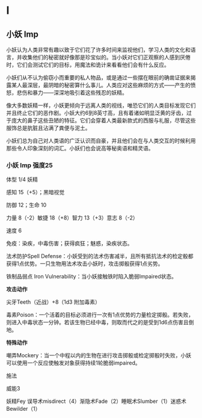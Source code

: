 # I

## 小妖 Imp

小妖认为人类非常有趣以致于它们花了许多时间来监视他们，学习人类的文化和语言，并收集他们的秘密就好像那是珍宝似的。当小妖对它们正观察的人感到厌倦时，它们会测试它们的目标，用魔法和诡计来看看他们会有什么反应。

小妖们从不认为偷窃小而重要的私人物品，或是通过一些摆在眼前的确凿证据来揭露某人最深层，最阴暗的秘密算什么事儿。人类应对这些麻烦的方式——产生的愤怒，悲伤和暴力——深深地吸引着这些残忍的妖精。

像大多数妖精一样，小妖更倾向于远离人类的视线，唯恐它们的人类目标发现它们并且终止它们的恶作剧。小妖大约6到8英寸高，且有着诸如明显泛黄的牙齿，过于庞大的鼻子这些丑陋的特征。它们会穿着人类最新款式的西服与礼服，尽管这些服饰总是肮脏且沾满了粪便与泥土。

小妖们总为自己对人类语的广泛认识而自豪，并且他们会在与人类交互的时候利用那些令人印象深刻的词汇。小妖们也会说高等秘奥语和精灵语。

### 小妖 Imp 强度25

体型 1/4 妖精

感知 15（+5）；黑暗视觉

防御 12；生命 10

力量 8（-2）敏捷 18（+8）智力 13（+3）意志 8（-2）

速度 6

免疫：染疾，中毒伤害；获得疯狂；魅惑，染疾状态。

法术防护Spell
Defense：小妖受到的法术伤害减半，且所有抵抗法术的检定骰都获得1点优势。一只生物用法术攻击小妖时，攻击掷骰获得1点劣势。

铁制品弱点 Iron Vulnerability：当小妖接触铁时陷入脆弱Impaired状态。

**攻击动作**

尖牙Teeth（近战）+8（1d3 附加毒素）

毒素Poison：一个活着的目标必须进行一次有1点优势的力量检定掷骰。若失败，则进入中毒状态一分钟。若该生物已经中毒，则取而代之的是受到1d6点伤害且倒地。

**特殊动作**

嘲弄Mockery：当一个中程以内的生物在进行攻击掷骰或检定掷骰时失败，小妖可以使用一个反应使触发对象获得持续1轮脆弱impaired。

施法

威能3

妖精Fey
误导术misdirect（4）渐隐术Fade（2）睡眠术Slumber（1）迷惑术Bewilder（1）

 
